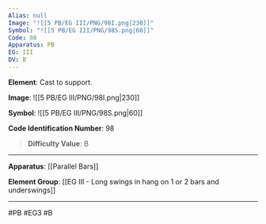 ```yaml
---
Alias: null
Image: "![[5 PB/EG III/PNG/98I.png|230]]"
Symbol: "![[5 PB/EG III/PNG/98S.png|60]]"
Code: 98
Apparatus: PB
EG: III
DV: B
---
```

**Element**: Cast to support.

**Image**:
![[5 PB/EG III/PNG/98I.png|230]]

**Symbol**:
![[5 PB/EG III/PNG/98S.png|60]]

**Code Identification Number**: 98

>**Difficulty Value**: B

___
**Apparatus**: [[Parallel Bars]]

**Element Group**: [[EG III - Long swings in hang on 1 or 2 bars and underswings]]
___
#PB #EG3 #B
